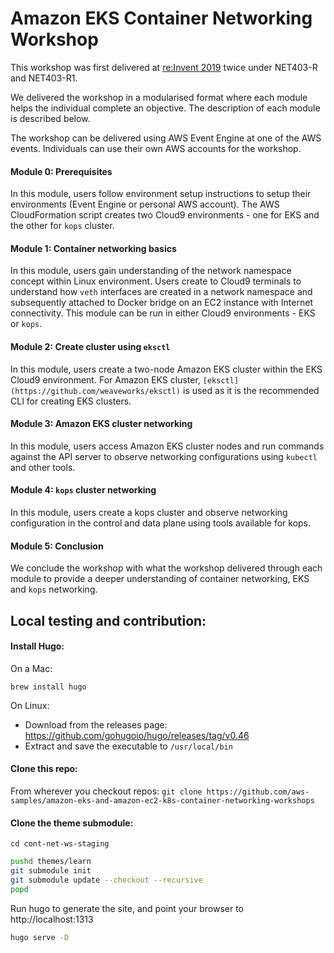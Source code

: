 # Amazon EKS Container Networking Workshop

This workshop was first delivered at [re:Invent 2019](https://reinvent.awsevents.com/) twice under NET403-R and NET403-R1.

We delivered the workshop in a modularised format where each module helps the individual complete an objective. The description of each module is described below.

The workshop can be delivered using AWS Event Engine at one of the AWS events. Individuals can use their own AWS accounts for the workshop.

#### Module 0: Prerequisites

In this module, users follow environment setup instructions to setup their environments (Event Engine or personal AWS account). The AWS CloudFormation script creates two Cloud9 environments - one for EKS and the other for `kops` cluster.

#### Module 1: Container networking basics

In this module, users gain understanding of the network namespace concept within Linux environment. Users create to Cloud9 terminals to understand how `veth` interfaces are created in a network namespace and subsequently attached to Docker bridge on an EC2 instance with Internet connectivity. This module can be run in either Cloud9 environments - EKS or `kops`.

#### Module 2: Create cluster using `eksctl`

In this module, users create a two-node Amazon EKS cluster within the EKS Cloud9 environment. For Amazon EKS cluster, `[eksctl](https://github.com/weaveworks/eksctl)` is used as it is the recommended CLI for creating EKS clusters.

#### Module 3: Amazon EKS cluster networking

In this module, users access Amazon EKS cluster nodes and run commands against the API server to observe networking configurations using `kubectl` and other tools.

#### Module 4: `kops` cluster networking

In this module, users create a kops cluster and observe networking configuration in the control and data plane using tools available for kops.

#### Module 5: Conclusion

We conclude the workshop with what the workshop delivered through each module to provide a deeper understanding of container networking, EKS and `kops` networking.

## Local testing and contribution:

#### Install Hugo:
On a Mac:

`brew install hugo`

On Linux:
  - Download from the releases page: https://github.com/gohugoio/hugo/releases/tag/v0.46
  - Extract and save the executable to `/usr/local/bin`

#### Clone this repo:
From wherever you checkout repos:
`git clone https://github.com/aws-samples/amazon-eks-and-amazon-ec2-k8s-container-networking-workshops`

#### Clone the theme submodule:
`cd cont-net-ws-staging`

```bash
pushd themes/learn
git submodule init
git submodule update --checkout --recursive
popd
```
Run hugo to generate the site, and point your browser to http://localhost:1313

```bash
hugo serve -D
```


